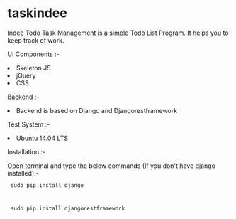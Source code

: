 # taskindee

Indee Todo Task Management is a simple Todo List Program. It helps you to keep track of work. 

<p> UI Components :- </p>
<p><li>Skeleton JS</li>
<li>jQuery</li>
<li>CSS</li></p>

<p>Backend :- </p>
<p><li>Backend is based on Django and Djangorestframework</li></p>


<p>Test System :-</p>
<p><li> Ubuntu 14.04 LTS </li></p>


<p> Installation :- </p>
Open terminal and type the below commands (If you don't have django installed):- 
<code>
<p> sudo pip install django </p>
<p> sudo pip install djangorestframework </p>
</code>

